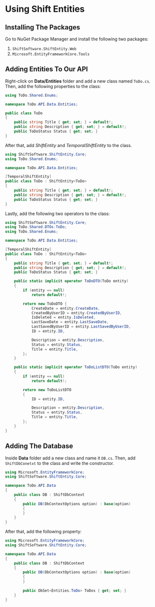 # Using Shift Entities

## Installing The Packages

Go to NuGet Package Manager and install the following two packages:

1. ``ShiftSoftware.ShiftEntity.Web``
2. ``Microsoft.EntityFrameworkCore.Tools``

## Adding Entities To Our API

Right-click on **Data/Entities** folder and add a new class named ``ToDo.cs``. Then, add the following properties to the class:

``` cs hl_lines="7-9"
using ToDo.Shared.Enums;

namespace ToDo.API.Data.Entities;

public class ToDo
{
    public string Title { get; set; } = default!;
    public string Description { get; set; } = default!;
    public ToDoStatus Status { get; set; }
}
```

After that, add *ShiftEntity* and *TemporalShiftEntity* to the class.

``` cs hl_lines="6-7"
using ShiftSoftware.ShiftEntity.Core;
using ToDo.Shared.Enums;

namespace ToDo.API.Data.Entities;

[TemporalShiftEntity]
public class ToDo : ShiftEntity<ToDo>
{
    public string Title { get; set; } = default!;
    public string Description { get; set; } = default!;
    public ToDoStatus Status { get; set; }
}
```

Lastly, add the following two operators to the class:

``` cs hl_lines="14-31 33-46"
using ShiftSoftware.ShiftEntity.Core;
using ToDo.Shared.DTOs.ToDo;
using ToDo.Shared.Enums;

namespace ToDo.API.Data.Entities;

[TemporalShiftEntity]
public class ToDo : ShiftEntity<ToDo>
{
    public string Title { get; set; } = default!;
    public string Description { get; set; } = default!;
    public ToDoStatus Status { get; set; }

    public static implicit operator ToDoDTO(ToDo entity)
    {
        if (entity == null)
            return default!;

        return new ToDoDTO {
            CreateDate = entity.CreateDate,
            CreatedByUserID = entity.CreatedByUserID,
            IsDeleted = entity.IsDeleted,
            LastSaveDate = entity.LastSaveDate,
            LastSavedByUserID = entity.LastSavedByUserID,
            ID = entity.ID,

            Description = entity.Description,
            Status = entity.Status,
            Title = entity.Title,
        };
    }

    public static implicit operator ToDoListDTO(ToDo entity)
    {
        if (entity == null)
            return default!;

        return new ToDoListDTO
        {
            ID = entity.ID,

            Description = entity.Description,
            Status = entity.Status,
            Title = entity.Title,
        };
    }
}
```

## Adding The Database

Inside **Data** folder add a new class and name it ``DB.cs``. Then, add ``ShiftDbConetxt`` to the class and write the constructor.

``` cs hl_lines="6 8-10"
using Microsoft.EntityFrameworkCore;
using ShiftSoftware.ShiftEntity.Core;

namespace ToDo.API.Data
{
    public class DB : ShiftDbContext
    {
        public DB(DbContextOptions option) : base(option)
        {
        }
    }
}
```

After that, add the following property:

``` cs hl_lines="12"
using Microsoft.EntityFrameworkCore;
using ShiftSoftware.ShiftEntity.Core;

namespace ToDo.API.Data
{
    public class DB : ShiftDbContext
    {
        public DB(DbContextOptions option) : base(option)
        {
        }
        
        public DbSet<Entities.ToDo> ToDos { get; set; }
    }
}
```